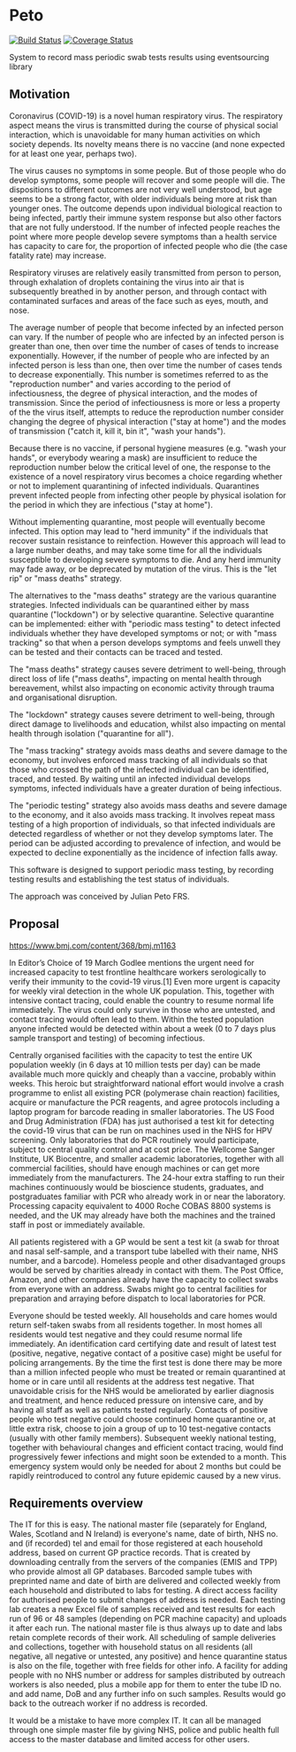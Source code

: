 # Peto

[![Build Status](https://travis-ci.org/johnbywater/peto.svg?branch=master)](https://travis-ci.org/johnbywater/peto)
[![Coverage Status](https://coveralls.io/repos/github/johnbywater/peto/badge.svg?branch=master#)](https://coveralls.io/github/johnbywater/peto)

System to record mass periodic swab tests results using eventsourcing library


## Motivation

Coronavirus (COVID-19) is a novel human respiratory virus.
The respiratory aspect means the virus is transmitted during
the course of physical social interaction, which is unavoidable
for many human activities on which society depends. Its novelty
means there is no vaccine (and none expected for at least one year,
perhaps two).

The virus causes no symptoms in some people. But of those people who
do develop symptoms, some people will recover and some people will die.
The dispositions to different outcomes are not very well understood, but
age seems to be a strong factor, with older individuals being more at risk
than younger ones. The outcome depends upon individual biological reaction
to being infected, partly their immune system response but also other
factors that are not fully understood. If the number of infected people
reaches the point where more people develop severe symptoms than a health
service has capacity to care for, the proportion of infected people who die
(the case fatality rate) may increase.

Respiratory viruses are relatively easily transmitted from person to person,
through exhalation of droplets containing the virus into air that is subsequently
breathed in by another person, and through contact with contaminated surfaces
and areas of the face such as eyes, mouth, and nose.

The average number of people that become infected by an infected person can vary.
If the number of people who are infected by an infected person is greater than one,
then over time the number of cases of tends to increase exponentially. However, if
the number of people who are infected by an infected person is less than one, then
over time the number of cases tends to decrease exponentially. This number is sometimes
referred to as the "reproduction number" and varies according to the period of
infectiousness, the degree of physical interaction, and the modes of transmission.
Since the period of infectiousness is more or less a property of the the virus itself,
attempts to reduce the reproduction number consider changing the degree of physical
interaction ("stay at home") and the modes of transmission ("catch it, kill it, bin it",
"wash your hands"). 

Because there is no vaccine, if personal hygiene measures (e.g. "wash your hands", or
everybody wearing a mask) are insufficient to reduce the reproduction number below the
critical level of one, the response to the existence of a novel respiratory virus becomes
a choice regarding whether or not to implement quarantining of infected individuals.
Quarantines prevent infected people from infecting other people by physical isolation
for the period in which they are infectious ("stay at home").

Without implementing quarantine, most people will eventually become infected. This
option may lead to "herd immunity" if the individuals that recover sustain resistance
to reinfection. However this approach will lead to a large number deaths, and may take
some time for all the individuals susceptible to developing severe symptoms to die. And
any herd immunity may fade away, or be deprecated by mutation of the virus. This is the
"let rip" or "mass deaths" strategy.

The alternatives to the "mass deaths" strategy are the various quarantine strategies.
Infected individuals can be quarantined either by mass quarantine ("lockdown") or by
selective quarantine. Selective quarantine can be implemented: either with "periodic
mass testing" to detect infected individuals whether they have developed
symptoms or not; or with "mass tracking" so that when a person develops symptoms
and feels unwell they can be tested and their contacts can be traced and tested.

The "mass deaths" strategy causes severe detriment to well-being, through direct
loss of life ("mass deaths", impacting on mental health through bereavement,
whilst also impacting on economic activity through trauma and organisational disruption.

The "lockdown" strategy causes severe detriment to well-being, through direct
damage to livelihoods and education, whilst also impacting on mental
health through isolation ("quarantine for all").

The "mass tracking" strategy avoids mass deaths and severe damage to the
economy, but involves enforced mass tracking of all individuals so that those
who crossed the path of the infected individual can be identified, traced,
and tested. By waiting until an infected individual develops symptoms, infected
individuals have a greater duration of being infectious.

The "periodic testing" strategy also avoids mass deaths and severe damage to the
economy, and it also avoids mass tracking. It involves repeat mass testing of a
high proportion of individuals, so that infected individuals are detected regardless
of whether or not they develop symptoms later. The period can be adjusted according
to prevalence of infection, and would be expected to decline exponentially as the
incidence of infection falls away.

This software is designed to support periodic mass testing, by recording testing
results and establishing the test status of individuals. 

The approach was conceived by Julian Peto FRS.


## Proposal

https://www.bmj.com/content/368/bmj.m1163

In Editor’s Choice of 19 March Godlee mentions the urgent need for increased capacity to test frontline healthcare workers serologically to verify their immunity to the covid-19 virus.[1] Even more urgent is capacity for weekly viral detection in the whole UK population. This, together with intensive contact tracing, could enable the country to resume normal life immediately. The virus could only survive in those who are untested, and contact tracing would often lead to them. Within the tested population anyone infected would be detected within about a week (0 to 7 days plus sample transport and testing) of becoming infectious.

Centrally organised facilities with the capacity to test the entire UK population weekly (in 6 days at 10 million tests per day) can be made available much more quickly and cheaply than a vaccine, probably within weeks. This heroic but straightforward national effort would involve a crash programme to enlist all existing PCR (polymerase chain reaction) facilities, acquire or manufacture the PCR reagents, and agree protocols including a laptop program for barcode reading in smaller laboratories. The US Food and Drug Administration (FDA) has just authorised a test kit for detecting the covid-19 virus that can be run on machines used in the NHS for HPV screening. Only laboratories that do PCR routinely would participate, subject to central quality control and at cost price. The Wellcome Sanger Institute, UK Biocentre, and smaller academic laboratories, together with all commercial facilities, should have enough machines or can get more immediately from the manufacturers. The 24-hour extra staffing to run their machines continuously would be bioscience students, graduates, and postgraduates familiar with PCR who already work in or near the laboratory. Processing capacity equivalent to 4000 Roche COBAS 8800 systems is needed, and the UK may already have both the machines and the trained staff in post or immediately available.

All patients registered with a GP would be sent a test kit (a swab for throat and nasal self-sample, and a transport tube labelled with their name, NHS number, and a barcode). Homeless people and other disadvantaged groups would be served by charities already in contact with them. The Post Office, Amazon, and other companies already have the capacity to collect swabs from everyone with an address. Swabs might go to central facilities for preparation and arraying before dispatch to local laboratories for PCR.

Everyone should be tested weekly. All households and care homes would return self-taken swabs from all residents together. In most homes all residents would test negative and they could resume normal life immediately. An identification card certifying date and result of latest test (positive, negative, negative contact of a positive case) might be useful for policing arrangements. By the time the first test is done there may be more than a million infected people who must be treated or remain quarantined at home or in care until all residents at the address test negative. That unavoidable crisis for the NHS would be ameliorated by earlier diagnosis and treatment, and hence reduced pressure on intensive care, and by having all staff as well as patients tested regularly. Contacts of positive people who test negative could choose continued home quarantine or, at little extra risk, choose to join a group of up to 10 test-negative contacts (usually with other family members). Subsequent weekly national testing, together with behavioural changes and efficient contact tracing, would find progressively fewer infections and might soon be extended to a month. This emergency system would only be needed for about 2 months but could be rapidly reintroduced to control any future epidemic caused by a new virus.

## Requirements overview

The IT for this is easy. The national master file (separately for England, Wales, Scotland and N Ireland) is everyone's name, date of birth, NHS no. and (if recorded) tel and email for those registered at each household address, based on current GP practice records. That is created by downloading centrally from the servers of the companies (EMIS and TPP) who provide almost all GP databases. Barcoded sample tubes with preprinted name and date of birth are delivered and collected weekly from each household and distributed to labs for testing. A direct access facility for authorised people to submit changes of address is needed. Each testing lab creates a new Excel file of samples received and test results for each run of 96 or 48 samples (depending on PCR machine capacity) and uploads it after each run. The national master file is thus always up to date and labs retain complete records of their work. All scheduling of sample deliveries and collections, together with household status on all residents (all negative, all negative or untested, any positive) and hence quarantine status is also on the file, together with free fields for other info. A facility for adding people with no NHS number or address for samples distributed by outreach workers is also needed, plus a mobile app for them to enter the tube ID no. and add name, DoB and any further info on such samples. Results would go back to the outreach worker if no address is recorded.

It would be a mistake to have more complex IT. It can all be managed through one simple master file by giving NHS, police and public health full access to the master database and limited access for other users.